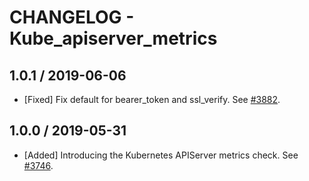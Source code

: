 # CHANGELOG - Kube_apiserver_metrics

## 1.0.1 / 2019-06-06

* [Fixed] Fix default for bearer_token and ssl_verify. See [#3882](https://github.com/DataDog/integrations-core/pull/3882).

## 1.0.0 / 2019-05-31

* [Added] Introducing the Kubernetes APIServer metrics check. See [#3746](https://github.com/DataDog/integrations-core/pull/3746).
